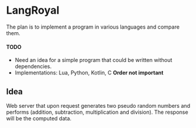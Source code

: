 # LangRoyal
The plan is to implement a program in various languages and compare them.

#### TODO
- Need an idea for a simple program that could be written without dependencies.
- Implementations: Lua, Python, Kotlin, C **Order not important**

## Idea
Web server that upon request generates two pseudo random numbers and performs
(addition, subtraction, multiplication and division). The response will be
the computed data.

